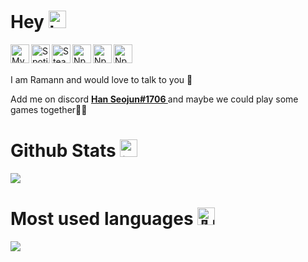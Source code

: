 # Hey <img src="https://cdn.discordapp.com/emojis/776588072614625299.gif?v=1" alt= "https://media.giphy.com/media/hvRJCLFzcasrR4ia7z/giphy.gif" width="28px">
<a href = "https://discordapp.com/users/537230099121045504"><img align ="left" alt = "My Discord Profile" width = "30px" src= "https://play-lh.googleusercontent.com/_4zBNFjA8S9yjNB_ONwqBvxTvyXYdC7Nh1jYZ2x6YEcldBr2fyijdjM2J5EoVdTpnkA=s180-rw" /> </a>
<a href = "https://open.spotify.com/user/31vsqrovxe663sqf3wjit4q7tupm"><img align ="left" alt = "Spotify!!" width = "30px" src= "https://play-lh.googleusercontent.com/UrY7BAZ-XfXGpfkeWg0zCCeo-7ras4DCoRalC_WXXWTK9q5b0Iw7B0YQMsVxZaNB7DM=s180-rw" /> </a> 
<a href = "https://steamcommunity.com/id/theramann/"><img align ="left" alt = "Steam!!" width = "30px" src= "https://play-lh.googleusercontent.com/52_DMY5417awaEgJf3_9mWgEuO2t1JfkGab8kM-LD6l5u6cGm_1-GsoQ_IyWFHdbkA=s180-rw" /> </a>
<a href = "https://www.npmjs.com/~the_ramann/"><img align ="left" alt = "Npm !!" width = "30px" src= "https://authy.com/wp-content/uploads/npm-logo.png" /> </a>
<a href = "https://www.buymeacoffee.com/TheRamann"><img align ="left" alt = "Npm !!" width = "30px" src= "https://pbs.twimg.com/profile_images/1344574325383335939/K88G22An.jpg" /> </a>
<a href = "https://www.fiverr.com/han_seojun"><img align ="left" alt = "Npm !!" width = "30px" src= "https://media-exp1.licdn.com/dms/image/C4D0BAQGn83K-E9OoOQ/company-logo_200_200/0/1599659390441?e=2159024400&v=beta&t=DFXQumpYJHs5XQU4z-8-rdkUPpVfSajPPgwLingRbOc" /> </a>
<!-- <a href = ""> <img src = "https://visitor-badge.glitch.me/badge?page_id=TheRamann"> </a> -->
<br>

<p><br>
I am Ramann and would love to talk to you 💬 <p>
Add me on  discord <a href = "https://discordapp.com/users/537230099121045504"> <b>Han Seojun#1706 </a></b> and maybe we could play some games together🤷‍♂️</p>

# Github Stats <img src="https://cdn.discordapp.com/emojis/638869604332077067.gif?v=1" alt = "📈" width="28px">
<img align="center" src="https://github-readme-stats.vercel.app/api/?username=TheRamann&theme=tokyonight " /> <br>

# Most used languages <img src="https://cdn.discordapp.com/emojis/726358123341676564.png?v=1" alt = "👨‍💻" width="28px">
<img align="center" src="https://github-readme-stats.vercel.app/api/top-langs/?username=TheRamann&theme=tokyonight " />

<!-- # Some Repos
<a href = "https://github.com/TheRamann/TheRamann"><img src = "https://github-readme-stats.vercel.app/api/pin/?username=TheRamann&repo=TheRamann&theme=tokyonight"></a>
<a href = "https://github.com/TheRamann/animedoro"><img src = "https://github-readme-stats.vercel.app/api/pin/?username=TheRamann&repo=animedoro&theme=tokyonight"> </a> 
